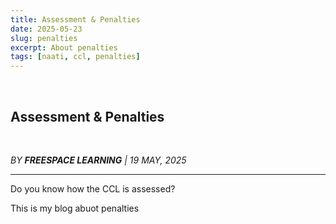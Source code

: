 ```yaml
---
title: Assessment & Penalties
date: 2025-05-23
slug: penalties
excerpt: About penalties
tags: [naati, ccl, penalties]
---
```


&nbsp;

## Assessment & Penalties

&nbsp;

_BY **FREESPACE LEARNING** | 19 MAY, 2025_

---

Do you know how the CCL is assessed?

This is my blog abuot penalties